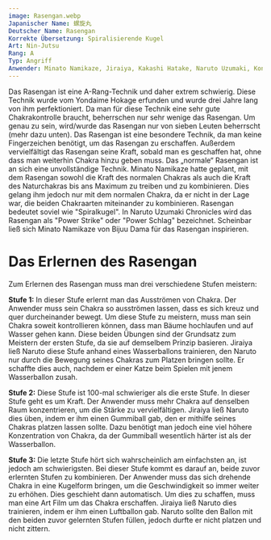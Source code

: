 ```yaml
---
image: Rasengan.webp
Japanischer Name: 螺旋丸
Deutscher Name: Rasengan
Korrekte Übersetzung: Spiralisierende Kugel
Art: Nin-Jutsu
Rang: A
Typ: Angriff
Anwender: Minato Namikaze, Jiraiya, Kakashi Hatake, Naruto Uzumaki, Konohamaru Sarutobi, Kashin Koji, Boruto Uzumaki
---
```


Das Rasengan ist eine A-Rang-Technik und daher extrem schwierig. Diese Technik wurde vom Yondaime Hokage erfunden und wurde drei Jahre lang von ihm perfektioniert. Da man für diese Technik eine sehr gute Chakrakontrolle braucht, beherrschen nur sehr wenige das Rasengan. Um genau zu sein, wird/wurde das Rasengan nur von sieben Leuten beherrscht (mehr dazu unten).
Das Rasengan ist eine besondere Technik, da man keine Fingerzeichen benötigt, um das Rasengan zu erschaffen. Außerdem vervielfältigt das Rasengan seine Kraft, sobald man es geschaffen hat, ohne dass man weiterhin Chakra hinzu geben muss. Das „normale“ Rasengan ist an sich eine unvollständige Technik. Minato Namikaze hatte geplant, mit dem Rasengan sowohl die Kraft des normalen Chakras als auch die Kraft des Naturchakras bis ans Maximum zu treiben und zu kombinieren. Dies gelang ihm jedoch nur mit dem normalen Chakra, da er nicht in der Lage war, die beiden Chakraarten miteinander zu kombinieren. Rasengan bedeutet soviel wie "Spiralkugel". In Naruto Uzumaki Chronicles wird das Rasengan als "Power Strike" oder "Power Schlag" bezeichnet. Scheinbar ließ sich Minato Namikaze von Bijuu Dama für das Rasengan inspirieren.

# Das Erlernen des Rasengan

Zum Erlernen des Rasengan muss man drei verschiedene Stufen meistern:

**Stufe 1:** In dieser Stufe erlernt man das Ausströmen von Chakra. Der Anwender muss sein Chakra so ausströmen lassen, dass es sich kreuz und quer durcheinander bewegt. Um diese Stufe zu meistern, muss man sein Chakra soweit kontrollieren können, dass man Bäume hochlaufen und auf Wasser gehen kann. Diese beiden Übungen sind der Grundsatz zum Meistern der ersten Stufe, da sie auf demselbem Prinzip basieren. Jiraiya ließ Naruto diese Stufe anhand eines Wasserballons trainieren, den Naruto nur durch die Bewegung seines Chakras zum Platzen bringen sollte. Er schaffte dies auch, nachdem er einer Katze beim Spielen mit jenem Wasserballon zusah.

**Stufe 2:** Diese Stufe ist 100-mal schwieriger als die erste Stufe. In dieser Stufe geht es um Kraft. Der Anwender muss mehr Chakra auf denselben Raum konzentrieren, um die Stärke zu vervielfältigen. Jiraiya ließ Naruto dies üben, indem er ihm einen Gummiball gab, den er mithilfe seines Chakras platzen lassen sollte. Dazu benötigt man jedoch eine viel höhere Konzentration von Chakra, da der Gummiball wesentlich härter ist als der Wasserballon.

**Stufe 3:** Die letzte Stufe hört sich wahrscheinlich am einfachsten an, ist jedoch am schwierigsten. Bei dieser Stufe kommt es darauf an, beide zuvor erlernten Stufen zu kombinieren. Der Anwender muss das sich drehende Chakra in eine Kugelform bringen, um die Geschwindigkeit so immer weiter zu erhöhen. Dies geschieht dann automatisch. Um dies zu schaffen, muss man eine Art Film um das Chakra erschaffen. Jiraiya ließ Naruto dies trainieren, indem er ihm einen Luftballon gab. Naruto sollte den Ballon mit den beiden zuvor gelernten Stufen füllen, jedoch durfte er nicht platzen und nicht zittern.
